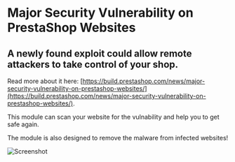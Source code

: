 # Major Security Vulnerability on PrestaShop Websites
## A newly found exploit could allow remote attackers to take control of your shop.

Read more about it here: [https://build.prestashop.com/news/major-security-vulnerability-on-prestashop-websites/](https://build.prestashop.com/news/major-security-vulnerability-on-prestashop-websites/).

This module can scan your website for the vulnability and help you to get safe again.

The module is also designed to remove the malware from infected websites!

 ![Screenshot]([https://user-images.githubusercontent.com/26626066/180667355-5731989b-f917-497e-b459-7488b1b8576d.png](https://user-images.githubusercontent.com/26626066/180667355-5731989b-f917-497e-b459-7488b1b8576d.png))
